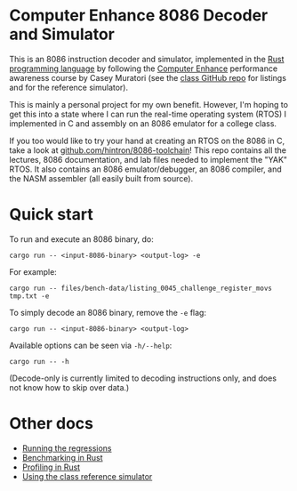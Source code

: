 # Computer Enhance 8086 Decoder and Simulator

This is an 8086 instruction decoder and simulator, implemented in the [Rust
programming language][4] by following the [Computer Enhance][1] performance
awareness course by Casey Muratori (see the [class GitHub repo][2] for listings
and for the reference simulator).

This is mainly a personal project for my own benefit. However, I'm hoping to get
this into a state where I can run the real-time operating system (RTOS) I
implemented in C and assembly on an 8086 emulator for a college class.

If you too would like to try your hand at creating an RTOS on the 8086 in C,
take a look at [github.com/hintron/8086-toolchain][3]! This repo contains all
the lectures, 8086 documentation, and lab files needed to implement the "YAK"
RTOS. It also contains an 8086 emulator/debugger, an 8086 compiler, and the NASM
assembler (all easily built from source).


# Quick start

To run and execute an 8086 binary, do:

```
cargo run -- <input-8086-binary> <output-log> -e
```

For example:

```
cargo run -- files/bench-data/listing_0045_challenge_register_movs tmp.txt -e
```

To simply decode an 8086 binary, remove the `-e` flag:

```
cargo run -- <input-8086-binary> <output-log>
```

Available options can be seen via `-h/--help`:
```
cargo run -- -h
```

(Decode-only is currently limited to decoding instructions only, and does not
know how to skip over data.)


# Other docs

* [Running the regressions][5]
* [Benchmarking in Rust][6]
* [Profiling in Rust][7]
* [Using the class reference simulator][8]


[1]: https://www.computerenhance.com/
[2]: https://github.com/cmuratori/computer_enhance
[3]: https://github.com/hintron/8086-toolchain
[4]: https://www.rust-lang.org/
[5]: ./docs/regressions.md
[6]: ./docs/benchmarking.md
[7]: ./docs/profiling.md
[8]: ./docs/reference-simulator.md
